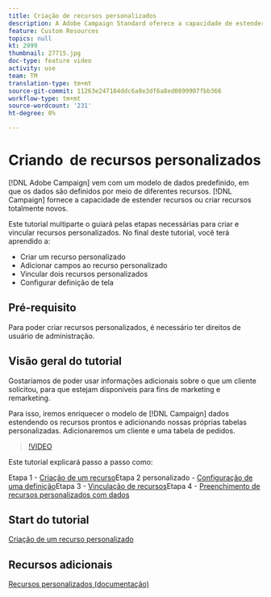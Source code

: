 ```yaml
---
title: Criação de recursos personalizados
description: A Adobe Campaign Standard oferece a capacidade de estender recursos ou criar recursos totalmente novos. Este tutorial multiparte o guiará pelas etapas necessárias para criar e vincular recursos personalizados.
feature: Custom Resources
topics: null
kt: 2999
thumbnail: 27715.jpg
doc-type: feature video
activity: use
team: TM
translation-type: tm+mt
source-git-commit: 11263e247184ddc6a8e3df6a8ed0899907fbb366
workflow-type: tm+mt
source-wordcount: '231'
ht-degree: 0%

---
```



# Criando &#x200B; de recursos personalizados

[!DNL Adobe Campaign] vem com um modelo de dados predefinido, em que os dados são definidos por meio de diferentes recursos. [!DNL Campaign] fornece a capacidade de estender recursos ou criar recursos totalmente novos.

Este tutorial multiparte o guiará pelas etapas necessárias para criar e vincular recursos personalizados. No final deste tutorial, você terá aprendido a:

* Criar um recurso personalizado
* Adicionar campos ao recurso personalizado
* Vincular dois recursos personalizados
* Configurar definição de tela

## Pré-requisito

Para poder criar recursos personalizados, é necessário ter direitos de usuário de administração.

## Visão geral do tutorial

Gostaríamos de poder usar informações adicionais sobre o que um cliente solicitou, para que estejam disponíveis para fins de marketing e remarketing.

Para isso, iremos enriquecer o modelo de [!DNL Campaign] dados estendendo os recursos prontos e adicionando nossas próprias tabelas personalizadas. Adicionaremos um cliente e uma tabela de pedidos.

>[!VIDEO](https://video.tv.adobe.com/v/27715?quality=9)

Este tutorial explicará passo a passo como:

Etapa 1 - [Criação de um recurso](./creating-a-custom-resource)Etapa 2 personalizado - [Configuração de uma definição](./configuring-a-screen-definition-for-a-custom-resource.md)Etapa 3 - [Vinculação de recursos](./linking-custom-resources.md)Etapa 4 - [Preenchimento de recursos personalizados com dados](./populate-custom-resources-with-data.md)

## Start do tutorial

[Criação de um recurso personalizado](./create-a-custom-resource)

## Recursos adicionais

[Recursos personalizados (documentação)](https://experienceleague.adobe.com/docs/campaign-standard/using/working-with-apis/global-concepts/custom-resources.html)
